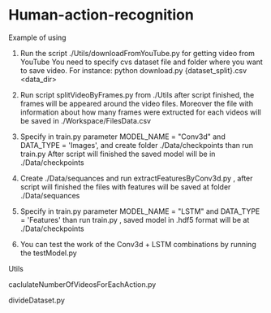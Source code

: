 # Human-action-recognition

Example of using

1. Run the script ./Utils/downloadFromYouTube.py for getting video from YouTube
You need to specify cvs dataset file and folder where you want to save video. For instance:
python download.py {dataset_split}.csv <data_dir> 

2. Run script splitVideoByFrames.py from ./Utils after script finished, the frames will be appeared around the video files.
Moreover the file with information about how many frames were extructed for each videos will be saved in 
./Workspace/FilesData.csv

3. Specify in train.py parameter MODEL_NAME = "Conv3d" and DATA_TYPE = 'Images', and create folder ./Data/checkpoints than run train.py
After script will finished the saved model will be in ./Data/checkpoints

4. Create ./Data/sequances and run extractFeaturesByConv3d.py , after script will finished the files with features will be saved at folder ./Data/sequances 

5. Specify in train.py parameter MODEL_NAME = "LSTM" and DATA_TYPE = 'Features' than run train.py , saved model in .hdf5 format will be at ./Data/checkpoints 

6. You can test the work of the Conv3d + LSTM combinations by running the testModel.py


Utils

caclulateNumberOfVideosForEachAction.py

divideDataset.py
